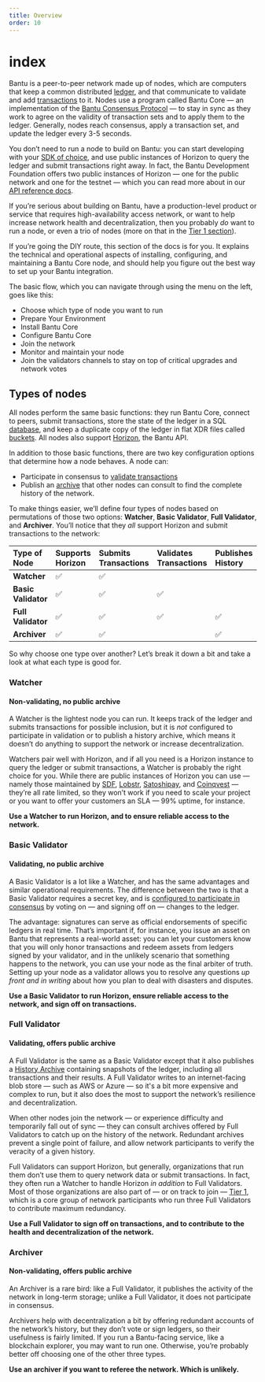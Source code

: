 ```yaml
---
title: Overview
order: 10
---
```


# index

Bantu is a peer-to-peer network made up of nodes, which are computers that keep a common distributed [ledger](../glossary/ledger.md), and that communicate to validate and add [transactions](../glossary/transactions.md) to it. Nodes use a program called Bantu Core — an implementation of the [Bantu Consensus Protocol](../glossary/scp.md) — to stay in sync as they work to agree on the validity of transaction sets and to apply them to the ledger. Generally, nodes reach consensus, apply a transaction set, and update the ledger every 3-5 seconds.

You don’t need to run a node to build on Bantu: you can start developing with your [SDK of choice](../software-and-sdks/index.md), and use public instances of Horizon to query the ledger and submit transactions right away. In fact, the Bantu Development Foundation offers two public instances of Horizon — one for the public network and one for the testnet — which you can read more about in our [API reference docs](../api/introduction/index.md).

If you’re serious about building on Bantu, have a production-level product or service that requires high-availability access network, or want to help increase network health and decentralization, then you probably _do_ want to run a node, or even a trio of nodes \(more on that in the [Tier 1 section](tier-1-orgs.md)\). 

If you’re going the DIY route, this section of the docs is for you. It explains the technical and operational aspects of installing, configuring, and maintaining a Bantu Core node, and should help you figure out the best way to set up your Bantu integration.

The basic flow, which you can navigate through using the menu on the left, goes like this:

* Choose which type of node you want to run
* Prepare Your Environment
* Install Bantu Core
* Configure Bantu Core
* Join the network
* Monitor and maintain your node
* Join the validators channels to stay on top of critical upgrades and network votes

## Types of nodes

All nodes perform the same basic functions: they run Bantu Core, connect to peers, submit transactions, store the state of the ledger in a SQL [database](configuring.md#database), and keep a duplicate copy of the ledger in flat XDR files called [buckets](configuring.md#buckets). All nodes also support [Horizon](../run-api-server/index.md), the Bantu API.

In addition to those basic functions, there are two key configuration options that determine how a node behaves. A node can:

* Participate in consensus to [validate transactions](configuring.md#validating)
* Publish an [archive](publishing-history-archives.md) that other nodes can consult to find the complete history of the network.

To make things easier, we’ll define four types of nodes based on permutations of those two options: **Watcher**, **Basic Validator**, **Full Validator**, and **Archiver**. You’ll notice that they _all_ support Horizon and submit transactions to the network:

| Type of Node | Supports Horizon | Submits Transactions | Validates Transactions | Publishes History |
| :--- | :--- | :--- | :--- | :--- |
| **Watcher** |               ✅ |           ✅ |  |  |
| **Basic Validator** |               ✅ |           ✅ |               ✅ |  |
| **Full Validator** |               ✅ |           ✅ |               ✅ |             ✅ |
| **Archiver** |               ✅ |           ✅ |  |             ✅ |

So why choose one type over another? Let’s break it down a bit and take a look at what each type is good for.

### Watcher

#### Non-validating, no public archive

A Watcher is the lightest node you can run. It keeps track of the ledger and submits transactions for possible inclusion, but it is _not_ configured to participate in validation or to publish a history archive, which means it doesn’t do anything to support the network or increase decentralization.

Watchers pair well with Horizon, and if all you need is a Horizon instance to query the ledger or submit transactions, a Watcher is probably the right choice for you. While there are public instances of Horizon you can use — namely those maintained by [SDF](../api/introduction/index.md), [Lobstr](https://horizon.Bantu.lobstr.co), [Satoshipay](https://Bantu-horizon.satoshipay.io), and [Coinqvest](https://horizon.Bantu.coinqvest.com) — they’re all rate limited, so they won’t work if you need to scale your project or you want to offer your customers an SLA — 99% uptime, for instance.

**Use a Watcher to run Horizon, and to ensure reliable access to the network.**

### Basic Validator

#### Validating, no public archive

A Basic Validator is a lot like a Watcher, and has the same advantages and similar operational requirements. The difference between the two is that a Basic Validator requires a secret key, and is [configured to participate in consensus](configuring.md#validating) by voting on — and signing off on — changes to the ledger.

The advantage: signatures can serve as official endorsements of specific ledgers in real time. That’s important if, for instance, you issue an asset on Bantu that represents a real-world asset: you can let your customers know that you will only honor transactions and redeem assets from ledgers signed by your validator, and in the unlikely scenario that something happens to the network, you can use your node as the final arbiter of truth. Setting up your node as a validator allows you to resolve any questions _up front and in writing_ about how you plan to deal with disasters and disputes.

**Use a Basic Validator to run Horizon, ensure reliable access to the network, and sign off on transactions.**

### Full Validator

#### Validating, offers public archive

A Full Validator is the same as a Basic Validator except that it also publishes a [History Archive](publishing-history-archives.md) containing snapshots of the ledger, including all transactions and their results. A Full Validator writes to an internet-facing blob store — such as AWS or Azure — so it's a bit more expensive and complex to run, but it also does the most to support the network’s resilience and decentralization.

When other nodes join the network — or experience difficulty and temporarily fall out of sync — they can consult archives offered by Full Validators to catch up on the history of the network. Redundant archives prevent a single point of failure, and allow network participants to verify the veracity of a given history.

Full Validators can support Horizon, but generally, organizations that run them don’t use them to query network data or submit transactions. In fact, they often run a Watcher to handle Horizon _in addition_ to Full Validators. Most of those organizations are also part of — or on track to join — [Tier 1](tier-1-orgs.md), which is a core group of network participants who run three Full Validators to contribute maximum redundancy.

**Use a Full Validator to sign off on transactions, and to contribute to the health and decentralization of the network.**

### Archiver

#### Non-validating, offers public archive

An Archiver is a rare bird: like a Full Validator, it publishes the activity of the network in long-term storage; unlike a Full Validator, it does not participate in consensus.

Archivers help with decentralization a bit by offering redundant accounts of the network’s history, but they don’t vote or sign ledgers, so their usefulness is fairly limited. If you run a Bantu-facing service, like a blockchain explorer, you may want to run one. Otherwise, you’re probably better off choosing one of the other three types.

**Use an archiver if you want to referee the network. Which is unlikely.**

